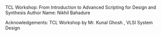 TCL Workshop: From Introduction to Advanced Scripting for Design and Synthesis
Author Name: Nikhil Bahadure

Acknowledgements: TCL Workshop by Mr. Kunal Ghosh , VLSI System Design
